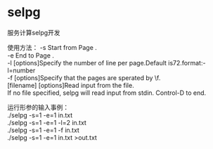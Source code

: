 # selpg
服务计算selpg开发

使用方法： 
-s Start from Page .   
-e End to Page .   
-l [options]Specify the number of line per page.Default is72.format:-l=number   
-f [options]Specify that the pages are sperated by \f.   
[filename] [options]Read input from the file.   
If no file specified, selpg will read input from stdin. Control-D to end.   

运行形参的输入事例：  
./selpg -s=1 -e=1 in.txt  
./selpg -s=1 -e=1 -l=2 in.txt    
./selpg -s=1 -e=1 -f in.txt  
./selpg -s=1 -e=1 in.txt >out.txt

